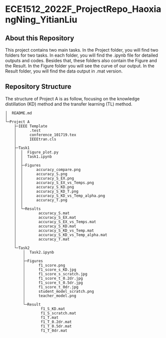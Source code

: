 # ECE1512_2022F_ProjectRepo_HaoxiangNing_YitianLiu
## About this Repository
This project contains two main tasks. In the Project folder, you will find two folders for two tasks. In each folder, you will find the .ipynb file for detailed outputs and codes. Besides that, these folders also contain the Figure and the Result. In the Figure folder you will see the curve of our output. In the Result folder, you will find the data output in .mat version.
## Repository Structure
The structure of Project A is as follow, focusing on the knowledge distillation (KD) method and the transfer learning (TL) method.
```
│  README.md
│  
└─Project A
    ├─IEEE Template
    │      .test
    │      conference_101719.tex
    │      IEEEtran.cls
    │      
    ├─Task1
    │  │  Figure_plot.py
    │  │  Task1.ipynb
    │  │  
    │  ├─Figures
    │  │      accuracy_compare.png
    │  │      accuracy_S.png
    │  │      accuracy_S_EX.png
    │  │      accuracy_S_EX_vs_Temps.png
    │  │      accuracy_S_KD.png
    │  │      accuracy_S_KD_T.png
    │  │      accuracy_S_KD_vs_Temp_alpha.png
    │  │      accuracy_T.png
    │  │      
    │  └─Results
    │          accuracy_S.mat
    │          accuracy_S_EX.mat
    │          accuracy_S_EX_vs_Temps.mat
    │          accuracy_S_KD.mat
    │          accuracy_S_KD_vs_Temp.mat
    │          accuracy_S_KD_vs_Temp_alpha.mat
    │          accuracy_T.mat
    │          
    └─Task2
        │  Task2.ipynb
        │  
        ├─Figures
        │      f1_score.png
        │      f1_score_s_KD.jpg
        │      f1_score_s_scratch.jpg
        │      f1_score_t_0.2dr.jpg
        │      f1_score_t_0.5dr.jpg
        │      f1_score_t_0dr.jpg
        │      student_model_scratch.png
        │      teacher_model.png
        │      
        └─Result
                f1_S_KD.mat
                f1_S_scratch.mat
                f1_T.mat
                f1_T_0.2dr.mat
                f1_T_0.5dr.mat
                f1_T_0dr.mat

